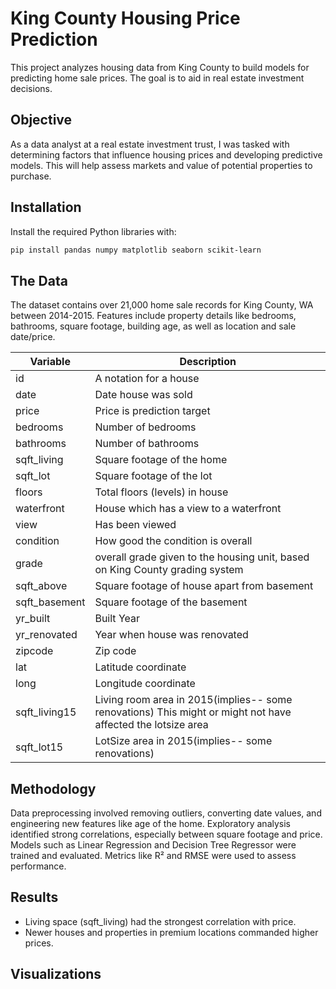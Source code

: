 # King County Housing Price Prediction
This project analyzes housing data from King County to build models for predicting home sale prices. The goal is to aid in real estate investment decisions. 

## Objective
As a data analyst at a real estate investment trust, I was tasked with determining factors that influence housing prices and developing predictive models. This will help assess markets and value of potential properties to purchase.

## Installation
Install the required Python libraries with:

```bash
pip install pandas numpy matplotlib seaborn scikit-learn
```

## The Data
The dataset contains over 21,000 home sale records for King County, WA between 2014-2015. Features include property details like bedrooms, bathrooms, square footage, building age, as well as location and sale date/price.

| Variable      | Description                                                                                                 |
| ------------- | ----------------------------------------------------------------------------------------------------------- |
| id            | A notation for a house                                                                                      |
| date          | Date house was sold                                                                                         |
| price         | Price is prediction target                                                                                  |
| bedrooms      | Number of bedrooms                                                                                          |
| bathrooms     | Number of bathrooms                                                                                         |
| sqft_living   | Square footage of the home                                                                                  |
| sqft_lot      | Square footage of the lot                                                                                   |
| floors        | Total floors (levels) in house                                                                              |
| waterfront    | House which has a view to a waterfront                                                                      |
| view          | Has been viewed                                                                                             |
| condition     | How good the condition is overall                                                                           |
| grade         | overall grade given to the housing unit, based on King County grading system                                |
| sqft_above    | Square footage of house apart from basement                                                                 |
| sqft_basement | Square footage of the basement                                                                              |
| yr_built      | Built Year                                                                                                  |
| yr_renovated  | Year when house was renovated                                                                               |
| zipcode       | Zip code                                                                                                    |
| lat           | Latitude coordinate                                                                                         |
| long          | Longitude coordinate                                                                                        |
| sqft_living15 | Living room area in 2015(implies-- some renovations) This might or might not have affected the lotsize area |
| sqft_lot15    | LotSize area in 2015(implies-- some renovations)       

## Methodology
Data preprocessing involved removing outliers, converting date values, and engineering new features like age of the home. Exploratory analysis identified strong correlations, especially between square footage and price. Models such as Linear Regression and Decision Tree Regressor were trained and evaluated. Metrics like R² and RMSE were used to assess performance.

## Results
- Living space (sqft_living) had the strongest correlation with price.
- Newer houses and properties in premium locations commanded higher prices.

## Visualizations
